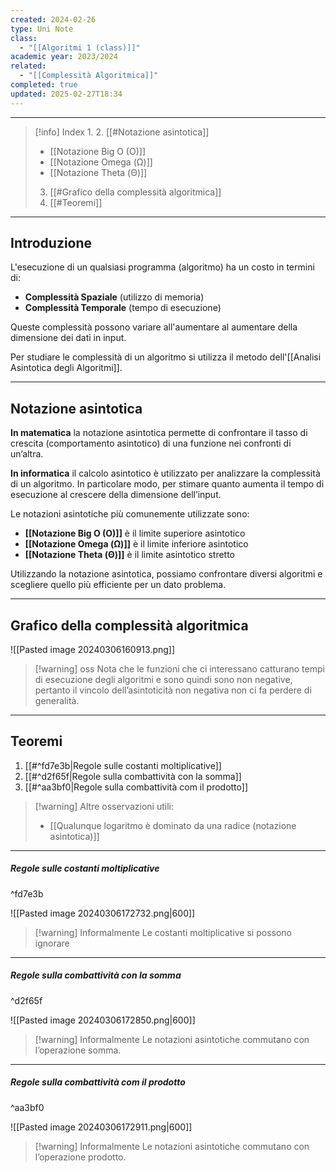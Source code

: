 ```yaml
---
created: 2024-02-26
type: Uni Note
class:
  - "[[Algoritmi 1 (class)]]"
academic year: 2023/2024
related:
  - "[[Complessità Algoritmica]]"
completed: true
updated: 2025-02-27T18:34
---
```

---

>[!info] Index
>1. 
>2. [[#Notazione asintotica]]
>	- [[Notazione Big O (O)]]
>	- [[Notazione Omega (Ω)]]
>	- [[Notazione Theta (Θ)]]
>3. [[#Grafico della complessità algoritmica]]
>4. [[#Teoremi]]
>

---
## Introduzione

L'esecuzione di un qualsiasi programma (algoritmo) ha un costo in termini di:
- **Complessità Spaziale** (utilizzo di memoria)
- **Complessità Temporale** (tempo di esecuzione)

Queste complessità possono variare all'aumentare al aumentare della dimensione dei dati in input.

Per studiare le complessità di un algoritmo si utilizza il metodo dell'[[Analisi Asintotica degli Algoritmi]].

---
## Notazione asintotica 

**In matematica** la notazione asintotica permette di confrontare il tasso di crescita (comportamento asintotico) di una funzione nei confronti di un’altra.

**In informatica** il calcolo asintotico è utilizzato per analizzare la complessità di un algoritmo.
In particolare modo, per stimare quanto aumenta il tempo di esecuzione al crescere della dimensione dell’input.

Le notazioni asintotiche più comunemente utilizzate sono:
- **[[Notazione Big O (O)]]** è il limite superiore asintotico
- **[[Notazione Omega (Ω)]]** è il limite inferiore asintotico
- **[[Notazione Theta (Θ)]]** è il limite asintotico stretto
 
Utilizzando la notazione asintotica, possiamo confrontare diversi algoritmi e scegliere quello più efficiente per un dato problema.

---
## Grafico della complessità algoritmica

![[Pasted image 20240306160913.png]]

>[!warning] oss
>Nota che le funzioni che ci interessano catturano tempi di esecuzione degli algoritmi e sono quindi sono non negative, pertanto il vincolo dell’asintoticità non negativa non ci fa perdere di generalità.

---
## Teoremi

1. [[#^fd7e3b|Regole sulle costanti moltiplicative]]
2. [[#^d2f65f|Regole sulla combattività con la somma]]
3. [[#^aa3bf0|Regole sulla combattività com il prodotto]]

>[!warning] Altre osservazioni utili:
>- [[Qualunque logaritmo è dominato da una radice (notazione asintotica)]]

---
##### Regole sulle costanti moltiplicative
^fd7e3b

![[Pasted image 20240306172732.png|600]]

>[!warning] Informalmente
>Le costanti moltiplicative si possono ignorare

---
##### Regole sulla combattività con la somma

^d2f65f

![[Pasted image 20240306172850.png|600]]

>[!warning] Informalmente
>Le notazioni asintotiche commutano con l’operazione somma.

---
##### Regole sulla combattività com il prodotto
^aa3bf0

![[Pasted image 20240306172911.png|600]]

>[!warning] Informalmente
>Le notazioni asintotiche commutano con l’operazione prodotto.
